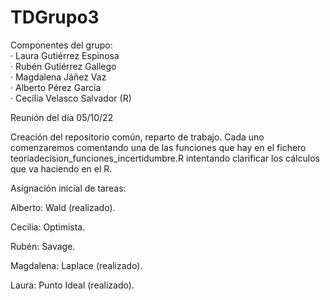 # TDGrupo3
Componentes del grupo:  
· Laura Gutiérrez Espinosa  
· Rubén Gutiérrez Gallego  
· Magdalena Jáñez Vaz  
· Alberto Pérez García  
· Cecilia Velasco Salvador (R)  

Reunión del día 05/10/22

Creación del repositorio común, reparto de trabajo. Cada uno comenzaremos comentando una de las funciones que hay en el fichero teoriadecision_funciones_incertidumbre.R intentando clarificar los cálculos que va haciendo en el R.

Asignación inicial de tareas:

Alberto: Wald (realizado).

Cecilia: Optimista. 

Rubén: Savage. 

Magdalena: Laplace (realizado). 

Laura: Punto Ideal (realizado). 



